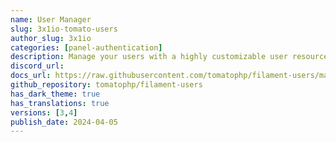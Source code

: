```yaml
---
name: User Manager
slug: 3x1io-tomato-users
author_slug: 3x1io
categories: [panel-authentication]
description: Manage your users with a highly customizable user resource for FilamentPHP with integration of filament-shield and filament-impersonate
discord_url: 
docs_url: https://raw.githubusercontent.com/tomatophp/filament-users/master/README.md
github_repository: tomatophp/filament-users
has_dark_theme: true
has_translations: true
versions: [3,4]
publish_date: 2024-04-05
---
```

